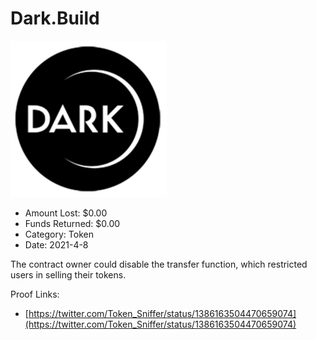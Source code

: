 # Dark.Build
![Dark.Build](/rektimages/Dark.Build.png)
- Amount Lost: $0.00
- Funds Returned: $0.00
- Category: Token
- Date: 2021-4-8

The contract owner could disable the transfer function, which restricted users in selling their tokens.


Proof Links:
- [https://twitter.com/Token_Sniffer/status/1386163504470659074](https://twitter.com/Token_Sniffer/status/1386163504470659074)


